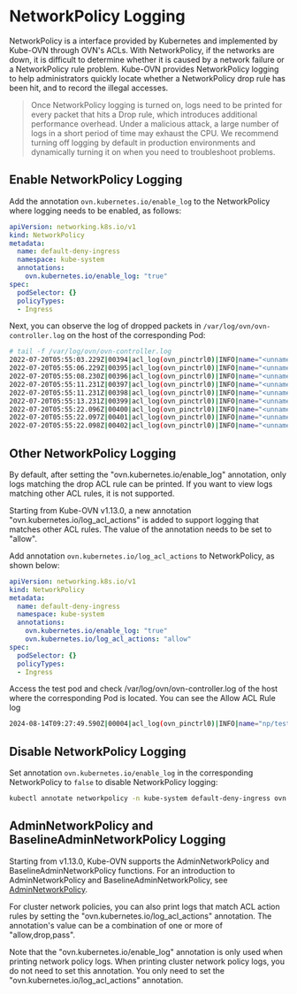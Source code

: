 # NetworkPolicy Logging

NetworkPolicy is a interface provided by Kubernetes and implemented by Kube-OVN through OVN's ACLs.
With NetworkPolicy, if the networks are down, it is difficult to determine whether it is caused by a network failure or a NetworkPolicy rule problem.
Kube-OVN provides NetworkPolicy logging to help administrators quickly locate whether a NetworkPolicy drop rule has been hit,
and to record the illegal accesses.

> Once NetworkPolicy logging is turned on, logs need to be printed for every packet that hits a Drop rule, which introduces additional performance overhead.
> Under a malicious attack, a large number of logs in a short period of time may exhaust the CPU.
> We recommend turning off logging by default in production environments and dynamically turning it on when you need to troubleshoot problems.

## Enable NetworkPolicy Logging

Add the annotation `ovn.kubernetes.io/enable_log` to the NetworkPolicy where logging needs to be enabled, as follows:

```yaml
apiVersion: networking.k8s.io/v1
kind: NetworkPolicy
metadata:
  name: default-deny-ingress
  namespace: kube-system
  annotations:
    ovn.kubernetes.io/enable_log: "true"
spec:
  podSelector: {}
  policyTypes:
  - Ingress
```

Next, you can observe the log of dropped packets in `/var/log/ovn/ovn-controller.log` on the host of the corresponding Pod:

```bash
# tail -f /var/log/ovn/ovn-controller.log
2022-07-20T05:55:03.229Z|00394|acl_log(ovn_pinctrl0)|INFO|name="<unnamed>", verdict=drop, severity=warning, direction=to-lport: udp,vlan_tci=0x0000,dl_src=00:00:00:21:b7:d1,dl_dst=00:00:00:8d:0b:86,nw_src=10.16.0.10,nw_dst=10.16.0.7,nw_tos=0,nw_ecn=0,nw_ttl=63,tp_src=54343,tp_dst=53
2022-07-20T05:55:06.229Z|00395|acl_log(ovn_pinctrl0)|INFO|name="<unnamed>", verdict=drop, severity=warning, direction=to-lport: udp,vlan_tci=0x0000,dl_src=00:00:00:21:b7:d1,dl_dst=00:00:00:8d:0b:86,nw_src=10.16.0.9,nw_dst=10.16.0.7,nw_tos=0,nw_ecn=0,nw_ttl=63,tp_src=44187,tp_dst=53
2022-07-20T05:55:08.230Z|00396|acl_log(ovn_pinctrl0)|INFO|name="<unnamed>", verdict=drop, severity=warning, direction=to-lport: udp,vlan_tci=0x0000,dl_src=00:00:00:21:b7:d1,dl_dst=00:00:00:8d:0b:86,nw_src=10.16.0.10,nw_dst=10.16.0.7,nw_tos=0,nw_ecn=0,nw_ttl=63,tp_src=54274,tp_dst=53
2022-07-20T05:55:11.231Z|00397|acl_log(ovn_pinctrl0)|INFO|name="<unnamed>", verdict=drop, severity=warning, direction=to-lport: udp,vlan_tci=0x0000,dl_src=00:00:00:21:b7:d1,dl_dst=00:00:00:8d:0b:86,nw_src=10.16.0.9,nw_dst=10.16.0.7,nw_tos=0,nw_ecn=0,nw_ttl=63,tp_src=32778,tp_dst=53
2022-07-20T05:55:11.231Z|00398|acl_log(ovn_pinctrl0)|INFO|name="<unnamed>", verdict=drop, severity=warning, direction=to-lport: udp,vlan_tci=0x0000,dl_src=00:00:00:21:b7:d1,dl_dst=00:00:00:8d:0b:86,nw_src=10.16.0.9,nw_dst=10.16.0.7,nw_tos=0,nw_ecn=0,nw_ttl=63,tp_src=34188,tp_dst=53
2022-07-20T05:55:13.231Z|00399|acl_log(ovn_pinctrl0)|INFO|name="<unnamed>", verdict=drop, severity=warning, direction=to-lport: udp,vlan_tci=0x0000,dl_src=00:00:00:21:b7:d1,dl_dst=00:00:00:8d:0b:86,nw_src=10.16.0.10,nw_dst=10.16.0.7,nw_tos=0,nw_ecn=0,nw_ttl=63,tp_src=43290,tp_dst=53
2022-07-20T05:55:22.096Z|00400|acl_log(ovn_pinctrl0)|INFO|name="<unnamed>", verdict=drop, severity=warning, direction=to-lport: icmp,vlan_tci=0x0000,dl_src=00:00:00:6c:42:91,dl_dst=00:00:00:a5:d7:63,nw_src=10.16.0.9,nw_dst=10.16.0.10,nw_tos=0,nw_ecn=0,nw_ttl=64,icmp_type=8,icmp_code=0
2022-07-20T05:55:22.097Z|00401|acl_log(ovn_pinctrl0)|INFO|name="<unnamed>", verdict=drop, severity=warning, direction=to-lport: icmp,vlan_tci=0x0000,dl_src=00:00:00:6c:42:91,dl_dst=00:00:00:a5:d7:63,nw_src=10.16.0.9,nw_dst=10.16.0.10,nw_tos=0,nw_ecn=0,nw_ttl=64,icmp_type=8,icmp_code=0
2022-07-20T05:55:22.098Z|00402|acl_log(ovn_pinctrl0)|INFO|name="<unnamed>", verdict=drop, severity=warning, direction=to-lport: icmp,vlan_tci=0x0000,dl_src=00:00:00:6c:42:91,dl_dst=00:00:00:a5:d7:63,nw_src=10.16.0.9,nw_dst=10.16.0.10,nw_tos=0,nw_ecn=0,nw_ttl=64,icmp_type=8,icmp_code=0
```

## Other NetworkPolicy Logging

By default, after setting the "ovn.kubernetes.io/enable_log" annotation, only logs matching the drop ACL rule can be printed. If you want to view logs matching other ACL rules, it is not supported.

Starting from Kube-OVN v1.13.0, a new annotation "ovn.kubernetes.io/log_acl_actions" is added to support logging that matches other ACL rules. The value of the annotation needs to be set to "allow".

Add annotation `ovn.kubernetes.io/log_acl_actions` to NetworkPolicy, as shown below:

```yaml
apiVersion: networking.k8s.io/v1
kind: NetworkPolicy
metadata:
  name: default-deny-ingress
  namespace: kube-system
  annotations:
    ovn.kubernetes.io/enable_log: "true"
    ovn.kubernetes.io/log_acl_actions: "allow"
spec:
  podSelector: {}
  policyTypes:
  - Ingress
```

Access the test pod and check /var/log/ovn/ovn-controller.log of the host where the corresponding Pod is located. You can see the Allow ACL Rule log

```bash
2024-08-14T09:27:49.590Z|00004|acl_log(ovn_pinctrl0)|INFO|name="np/test.default/ingress/IPv4/0", verdict=allow, severity=info, direction=to-lport: icmp,vlan_tci=0x0000,dl_src=96:7b:b 0:2f:a0:1a,dl_dst=a6:e5:1b:c2:1b:f8,nw_src=10.16.0.7,nw_dst=10.16.0.12,nw_tos=0,nw_ecn=0,nw_ttl=64,nw_frag=no,icmp_type=8,icmp_code=0
```

## Disable NetworkPolicy Logging

Set annotation `ovn.kubernetes.io/enable_log` in the corresponding NetworkPolicy to `false` to disable NetworkPolicy logging:

```bash
kubectl annotate networkpolicy -n kube-system default-deny-ingress ovn.kubernetes.io/enable_log=false --overwrite
```

## AdminNetworkPolicy and BaselineAdminNetworkPolicy Logging

Starting from v1.13.0, Kube-OVN supports the AdminNetworkPolicy and BaselineAdminNetworkPolicy functions. For an introduction to AdminNetworkPolicy and BaselineAdminNetworkPolicy, see [AdminNetworkPolicy](https://network-policy-api.sigs.k8s.io/).

For cluster network policies, you can also print logs that match ACL action rules by setting the "ovn.kubernetes.io/log_acl_actions" annotation. The annotation's value can be a combination of one or more of "allow,drop,pass".

Note that the "ovn.kubernetes.io/enable_log" annotation is only used when printing network policy logs. When printing cluster network policy logs, you do not need to set this annotation. You only need to set the "ovn.kubernetes.io/log_acl_actions" annotation.

